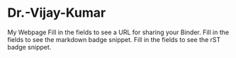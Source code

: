 # Dr.-Vijay-Kumar
My Webpage
Fill in the fields to see a URL for sharing your Binder.
Fill in the fields to see the markdown badge snippet.
Fill in the fields to see the rST badge snippet.
